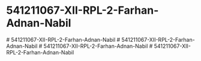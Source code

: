 # 541211067-XII-RPL-2-Farhan-Adnan-Nabil
#   5 4 1 2 1 1 0 6 7 - X I I - R P L - 2 - F a r h a n - A d n a n - N a b i l  
 # 541211067-XII-RPL-2-Farhan-Adnan-Nabil
#   5 4 1 2 1 1 0 6 7 - X I I - R P L - 2 - F a r h a n - A d n a n - N a b i l  
 #   5 4 1 2 1 1 0 6 7 - X I I - R P L - 2 - F a r h a n - A d n a n - N a b i l  
 